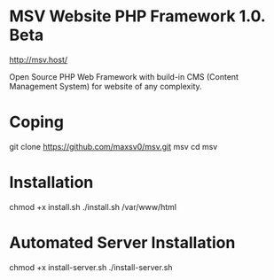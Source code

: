 # MSV Website PHP Framework 1.0. Beta

http://msv.host/

Open Source PHP Web Framework with build-in CMS (Content Management System) for website of any complexity.


# Coping

git clone https://github.com/maxsv0/msv.git msv
cd msv


# Installation

chmod +x install.sh
./install.sh /var/www/html


# Automated Server Installation

chmod +x install-server.sh
./install-server.sh

